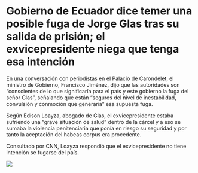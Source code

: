 # Gobierno de Ecuador dice temer una posible fuga de Jorge Glas tras su salida de prisión; el exvicepresidente niega que tenga esa intención

En una conversación con periodistas en el Palacio de Carondelet, el ministro de Gobierno, Francisco Jiménez, dijo que las autoridades son “conscientes de lo que significaría para el país y este gobierno la fuga del señor Glas”, señalando que están “seguros del nivel de inestabilidad, convulsión y conmoción que generaría” esa supuesta fuga.


Según Edison Loayza, abogado de Glas, el exvicepresidente estaba sufriendo una “grave situación de salud” dentro de la cárcel y a eso se sumaba la violencia penitenciaria que ponía en riesgo su seguridad y por tanto la aceptación del habeas corpus era procedente.

Consultado por CNN, Loayza respondió que el exvicepresidente no tiene intención se fugarse del país.

![](glass.jpg)